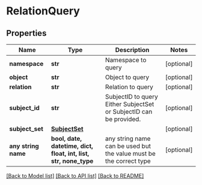 # RelationQuery


## Properties
Name | Type | Description | Notes
------------ | ------------- | ------------- | -------------
**namespace** | **str** | Namespace to query | [optional] 
**object** | **str** | Object to query | [optional] 
**relation** | **str** | Relation to query | [optional] 
**subject_id** | **str** | SubjectID to query  Either SubjectSet or SubjectID can be provided. | [optional] 
**subject_set** | [**SubjectSet**](SubjectSet.md) |  | [optional] 
**any string name** | **bool, date, datetime, dict, float, int, list, str, none_type** | any string name can be used but the value must be the correct type | [optional]

[[Back to Model list]](../README.md#documentation-for-models) [[Back to API list]](../README.md#documentation-for-api-endpoints) [[Back to README]](../README.md)


